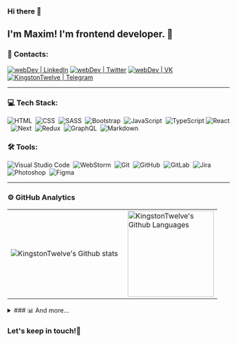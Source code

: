 ### Hi there 👋
## I'm Maxim! I'm frontend developer. 🦥

### 🤙 Contacts:

<!--
![linkedin](https://img.shields.io/badge/-LinkedIn-333333?style=flat&logo=linkedin&logoColor=016eab)&nbsp;
![telegram](https://img.shields.io/badge/-Telegram-333333?style=flat&logo=telegram&logoColor=00a7d9)&nbsp;
![vk](https://img.shields.io/badge/-VK-333333?style=flat&logo=vk&logoColor=4a719e)&nbsp;



[<img alt="KingstonTwelve | LinkedIn" width="22px" src="https://img.shields.io/badge/-LinkedIn-333333?style=flat&logo=linkedin&logoColor=016eab" />][linkedin]
[<img alt="KingstonTwelve | VK" width="22px" src="https://img.shields.io/badge/-VK-333333?style=flat&logo=vk&logoColor=4a719e" />][vk]
[<img alt="KingstonTwelve | Telegram" width="22px" src="https://img.shields.io/badge/-Telegram-333333?style=flat&logo=telegram&logoColor=00a7d9" />][telegram]
-->

[<img alt="webDev | LinkedIn" src="https://img.shields.io/badge/linkedin-0077B5.svg?&style=flat&logo=linkedin&logoColor=white" />][linkedin]
[<img alt="webDev | Twitter" src="https://img.shields.io/badge/twitter-1DA1F2.svg?&style=flat&logo=twitter&logoColor=white" />][twitter]
[<img alt="webDev | VK" src="https://img.shields.io/badge/vk-4680C2.svg?&style=flat&logo=vk&logoColor=white" />][vk]
[<img alt="KingstonTwelve | Telegram" src="https://img.shields.io/badge/-Telegram-333333?style=flat&logo=telegram&logoColor=00a7d9" />][telegram]

---

### 💻 Tech Stack:

![HTML](https://img.shields.io/badge/-HTML5-333333?style=flat&logo=HTML5&logoColor=E34F26)&nbsp;
![CSS](https://img.shields.io/badge/-CSS3-333333?style=flat&logo=CSS3&logoColor=1572B6)&nbsp;
![SASS](https://img.shields.io/badge/-SASS-333333?style=flat&logo=SASS)&nbsp;
![Bootstrap](https://img.shields.io/badge/-Bootstrap-333333?style=flat&logo=bootstrap&logoColor=563D7C)&nbsp;
![JavaScript](https://img.shields.io/badge/-JavaScript-333333?style=flat&logo=javascript)&nbsp;
![TypeScript](https://img.shields.io/badge/-TypeScript-333333?style=flat&logo=TypeScript&logoColor=007ACC)
![React](https://img.shields.io/badge/-React.js-333333?style=flat&logo=react)&nbsp;
![Next](https://img.shields.io/badge/-Next.js-333333?style=flat&logo=next.js)&nbsp;
![Redux](https://img.shields.io/badge/-Redux.js-333333?style=flat&logo=redux&logoColor=6d3fb3)&nbsp;
![GraphQL](https://img.shields.io/badge/-GraphQL-333333?style=flat&logo=GraphQL&logoColor=e66ec6)&nbsp;
![Markdown](https://img.shields.io/badge/-Markdown-333333?style=flat&logo=markdown)&nbsp;

### 🛠 Tools:

![Visual Studio Code](https://img.shields.io/badge/-Visual%20Studio%20Code-333333?style=flat&logo=visual-studio-code&logoColor=007ACC)&nbsp;
![WebStorm](https://img.shields.io/badge/-WebStorm-333333?style=flat&logo=WebStorm&logoColor=02c6d1)&nbsp;
![Git](https://img.shields.io/badge/-Git-333333?style=flat&logo=git)&nbsp;
![GitHub](https://img.shields.io/badge/-GitHub-333333?style=flat&logo=github)&nbsp;
![GitLab](https://img.shields.io/badge/-GitLab-333333?style=flat&logo=GitLab&logoColor=0079BF)&nbsp;
![Jira](https://img.shields.io/badge/-Jira-333333?style=flat&logo=Jira&logoColor=0079BF)&nbsp;
![Photoshop](https://img.shields.io/badge/-Photoshop-333333?style=flat&logo=adobe-photoshop)&nbsp;
![Figma](https://img.shields.io/badge/-Figma-333333?style=flat&logo=figma)&nbsp;

---

### ⚙️ GitHub Analytics

<table>
  <tr>
    <td>
      <img align="left" src="https://github-readme-streak-stats.herokuapp.com/?user=KingstonTwelve&theme=algolia" alt="KingstonTwelve's Github stats" />
    </td>
    <td>
      <img height="195px" align="right" alt="KingstonTwelve's Github Languages" src="https://github-readme-stats-eight-theta.vercel.app/api/top-langs/?username=KingstonTwelve&theme=algolia&layout=compact" />
    </td>
  </tr>
</table>

<!--<img height="160em" align="left" alt="KingstonTwelve's Github Stats" src="https://github-readme-stats.codestackr.vercel.app/api?username=KingstonTwelve&theme=cobalt&show_icons=true&include_all_commits=true" />-->

<!--
![KingstonTwelve's GitHub Stats](https://github-readme-stats.vercel.app/api?username=KingstonTwelve&show_icons=true&theme=cobalt&layout=compact)
![KingstonTwelve's Github Laguages](https://github-readme-stats-eight-theta.vercel.app/api/top-langs/?username=KingstonTwelve&theme=cobalt&layout=compact)
-->

<!--<img height="160em" align="rigth" alt="KingstonTwelve's Github Laguages" src="https://github-readme-stats-eight-theta.vercel.app/api/top-langs/?username=KingstonTwelve&theme=cobalt&layout=compact&hide=php" />-->
<details>
  <summary>
    ### 📊 And more...
  </summary>

<a href="https://wakatime.com"><img width="100%" src="https://wakatime.com/share/@b63e191a-6e04-4dc9-a6b6-9dd5add83a0d/5c4b48e8-ae84-436c-9ef2-c9bb42fa0b3b.png" /></a>

</details>


### Let's keep in touch!🤙

[linkedin]: https://linkedin.com/in/KingstonTwelve
[vk]: https://vk.com/KingstonTwelve
[github]: https://github.com/KingstonTwelve
[telegram]: https://t.me/KingstonTwelve
[twitter]: https://twitter.com/kingstontwelve
<!--
**KingstonTwelve/KingstonTwelve** is a ✨ _special_ ✨ repository because its `README.md` (this file) appears on your GitHub profile.

Here are some ideas to get you started:

- 🔭 I’m currently working on ...
- 🌱 I’m currently learning ...
- 👯 I’m looking to collaborate on ...
- 🤔 I’m looking for help with ...
- 💬 Ask me about ...
- 📫 How to reach me: ...
- 😄 Pronouns: ...
- ⚡ Fun fact: ...
-->
